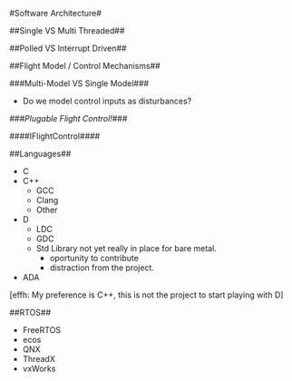 #Software Architecture#


##Single VS Multi Threaded##


##Polled VS Interrupt Driven##


##Flight Model / Control Mechanisms##

###Multi-Model VS Single Model###

- Do we model control inputs as disturbances?

###*Plugable Flight Control!*###

####IFlightControl####

##Languages##

- C
- C++
  - GCC
  - Clang
  - Other
- D
  - LDC
  - GDC
  - Std Library not yet really in place for bare metal.
    - oportunity to contribute
    - distraction from the project.
- ADA
  
[effh: My preference is C++, this is not the project to start playing with D]
  
##RTOS##

- FreeRTOS
- ecos
- QNX
- ThreadX
- vxWorks